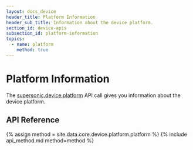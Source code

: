 ```yaml
---
layout: docs_device
header_title: Platform Information
header_sub_title: Information about the device platform.
section_id: device-apis
subsection_id: platform-information
topics:
  - name: platform
    method: true
---
```

# Platform Information

The [supersonic.device.platform](#platform) API call gives you information about the device platform.

## API Reference

<section class="docs-section" id="platform">
{% assign method = site.data.core.device.platform.platform %}
{% include api_method.md method=method %}
</section>
